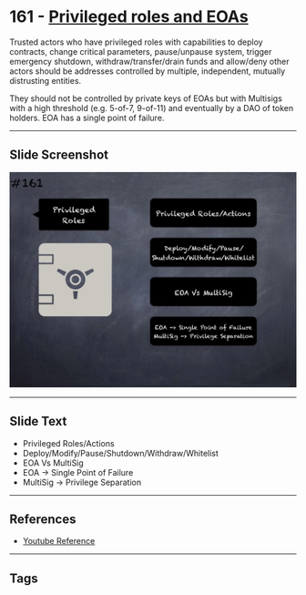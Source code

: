 # 161 - [Privileged roles and EOAs](Privileged%20roles%20and%20EOAs.md)
Trusted actors who have privileged roles with capabilities to deploy contracts, change critical parameters, pause/unpause system, trigger emergency shutdown, withdraw/transfer/drain funds and allow/deny other actors should be addresses controlled by multiple, independent, mutually distrusting entities. 

They should not be controlled by private keys of EOAs but with Multisigs with a high threshold (e.g. 5-of-7, 9-of-11) and eventually by a DAO of token holders. EOA has a single point of failure.
___
## Slide Screenshot
![0161.jpg](../../images/5.%20Pitfalls%20and%20Best%20Practices%20201/161.jpg)
___
## Slide Text
- Privileged Roles/Actions
- Deploy/Modify/Pause/Shutdown/Withdraw/Whitelist
- EOA Vs MultiSig
- EOA -> Single Point of Failure
- MultiSig -> Privilege Separation
___
## References
- [Youtube Reference](https://youtu.be/IVbEIbIpWUY?t=2)
___
## Tags